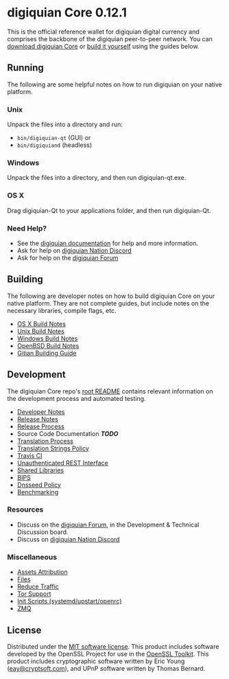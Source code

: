 digiquian Core 0.12.1
=====================

This is the official reference wallet for digiquian digital currency and comprises the backbone of the digiquian peer-to-peer network. You can [download digiquian Core](https://www.digiquian.org/downloads/) or [build it yourself](#building) using the guides below.

Running
---------------------
The following are some helpful notes on how to run digiquian on your native platform.

### Unix

Unpack the files into a directory and run:

- `bin/digiquian-qt` (GUI) or
- `bin/digiquiand` (headless)

### Windows

Unpack the files into a directory, and then run digiquian-qt.exe.

### OS X

Drag digiquian-Qt to your applications folder, and then run digiquian-Qt.

### Need Help?

* See the [digiquian documentation](https://dashpay.atlassian.net/wiki/display/DOC)
for help and more information.
* Ask for help on [digiquian Nation Discord](http://digiquianchat.org)
* Ask for help on the [digiquian Forum](https://digiquian.org/forum)

Building
---------------------
The following are developer notes on how to build digiquian Core on your native platform. They are not complete guides, but include notes on the necessary libraries, compile flags, etc.

- [OS X Build Notes](build-osx.md)
- [Unix Build Notes](build-unix.md)
- [Windows Build Notes](build-windows.md)
- [OpenBSD Build Notes](build-openbsd.md)
- [Gitian Building Guide](gitian-building.md)

Development
---------------------
The digiquian Core repo's [root README](/README.md) contains relevant information on the development process and automated testing.

- [Developer Notes](developer-notes.md)
- [Release Notes](release-notes.md)
- [Release Process](release-process.md)
- Source Code Documentation ***TODO***
- [Translation Process](translation_process.md)
- [Translation Strings Policy](translation_strings_policy.md)
- [Travis CI](travis-ci.md)
- [Unauthenticated REST Interface](REST-interface.md)
- [Shared Libraries](shared-libraries.md)
- [BIPS](bips.md)
- [Dnsseed Policy](dnsseed-policy.md)
- [Benchmarking](benchmarking.md)

### Resources
* Discuss on the [digiquian Forum](https://digiquian.org/forum), in the Development & Technical Discussion board.
* Discuss on [digiquian Nation Discord](http://digiquianchat.org)

### Miscellaneous
- [Assets Attribution](assets-attribution.md)
- [Files](files.md)
- [Reduce Traffic](reduce-traffic.md)
- [Tor Support](tor.md)
- [Init Scripts (systemd/upstart/openrc)](init.md)
- [ZMQ](zmq.md)

License
---------------------
Distributed under the [MIT software license](/COPYING).
This product includes software developed by the OpenSSL Project for use in the [OpenSSL Toolkit](https://www.openssl.org/). This product includes
cryptographic software written by Eric Young ([eay@cryptsoft.com](mailto:eay@cryptsoft.com)), and UPnP software written by Thomas Bernard.
